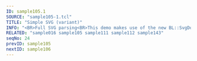 ```yaml
---
ID: sample105.1
SOURCE: "sample105-1.tcl"
TITLE: "Simple SVG (variant)"
INFO: "<BR>Full SVG parsing<BR>This demo makes use of the new BL::SvgDoc class.."
RELATED: "sample016 sample105 sample111 sample112 sample143"
seqNo: 24
prevID: sample105
nextID: sample106
---
```

